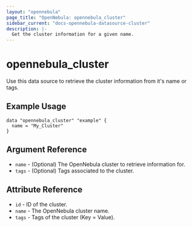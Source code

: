 ```yaml
---
layout: "opennebula"
page_title: "OpenNebula: opennebula_cluster"
sidebar_current: "docs-opennebula-datasource-cluster"
description: |-
  Get the cluster information for a given name.
---
```


# opennebula_cluster

Use this data source to retrieve the cluster information from it's name or tags.

## Example Usage

```hcl
data "opennebula_cluster" "example" {
  name = "My_Cluster"
}
```

## Argument Reference

* `name` - (Optional) The OpenNebula cluster to retrieve information for.
* `tags` - (Optional) Tags associated to the cluster.

## Attribute Reference

* `id` - ID of the cluster.
* `name` - The OpenNebula cluster name.
* `tags` - Tags of the cluster (Key = Value).
